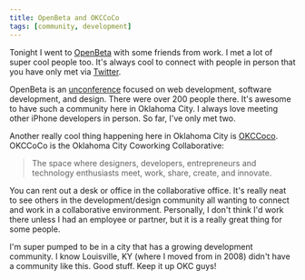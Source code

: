 ```yaml
---
title: OpenBeta and OKCCoCo
tags: [community, development]
---
```


Tonight I went to [OpenBeta](http://openbeta.extendedbeta.com) with some friends from work. I met a lot of super cool people too. It's always cool to connect with people in person that you have only met via [Twitter](http://twitter.com/samsoffes).

OpenBeta is an [unconference](http://en.wikipedia.org/wiki/Unconference) focused on web development, software development, and design. There were over 200 people there. It's awesome to have such a community here in Oklahoma City. I always love meeting other iPhone developers in person. So far, I've only met two.

Another really cool thing happening here in Oklahoma City is [OKCCoco](http://okccoco.com/). OKCCoCo is the Oklahoma City Coworking Collaborative:

> The space where designers, developers, entrepreneurs and technology enthusiasts meet, work, share, create, and innovate.

You can rent out a desk or office in the collaborative office. It's really neat to see others in the development/design community all wanting to connect and work in a collaborative environment. Personally, I don't think I'd work there unless I had an employee or partner, but it is a really great thing for some people.

I'm super pumped to be in a city that has a growing development community. I know Louisville, KY (where I moved from in 2008) didn't have a community like this. Good stuff. Keep it up OKC guys!
